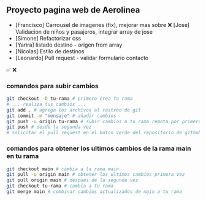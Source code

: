 ## Proyecto pagina web de Aerolinea

- [Francisco]            Carrousel de imagenes (fix), mejorar mas sobre
:x: [Jose]                 Validacion de niños y pasajeros, integrar array de jose
- [Simone]               Refactorizar css
- [Yarira]               listado destino - origen from array
- [Nicolas]              Estilo de destinos
- [Leonardo]             Pull request -  validar formulario contacto

:white_check_mark:
:x:

### comandos para subir cambios
```bash
git checkout -b tu-rama # primero crea tu rama
# ... realiza tus cambios ...
git add . # agrega los archivos al rastreo de git
git commit -m "mensaje" # añadir cambios
git push -u origin tu-rama # subir cambios a tu rama remota por primera vez
git push # desde la segunda vez
# solicitar el pull request en el boton verde del repositorio de github
```

### comandos para obtener los ultimos cambios de la rama main en tu rama
```bash
git checkout main # cambia a la rama main
git pull -u origin main # obtener los ultimos cambios primera vez
git pull origin main # despues de la segunda vez
git checkout tu-rama # cambia a tu rama
git merge main # combinar cambios actualizados de main a tu rama
```
